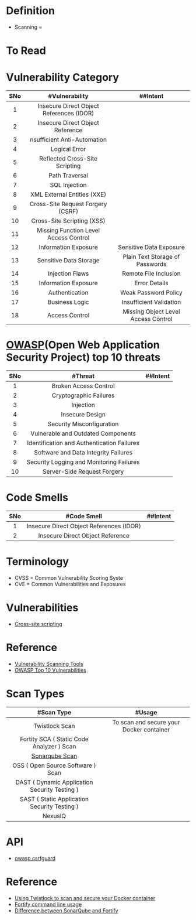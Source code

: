 # Definition
* Scanning =

# To Read

# Vulnerability Category
|SNo| #Vulnerability  | ##Intent |
| :---: | :---: | :---: |
| 1 |Insecure Direct Object References (IDOR) | |
| 2 |Insecure Direct Object Reference | |           
| 3 |nsufficient Anti-Automation| |
| 4 |Logical Error| |
| 5 |Reflected Cross-Site Scripting| |
| 6 |Path Traversal| |
| 7 |SQL Injection| |
| 8 |XML External Entities (XXE)| |        
| 9 |Cross-Site Request Forgery (CSRF)| |
| 10 |Cross-Site Scripting (XSS)| |
| 11 |Missing Function Level Access Control| |
| 12 |Information Exposure | Sensitive Data Exposure|
| 13 |Sensitive Data Storage |Plain Text Storage of Passwords|
| 14 |Injection Flaws |Remote File Inclusion| 
| 15 |Information Exposure |Error Details| 
| 16 |Authentication |Weak Password Policy|
| 17 |Business Logic |Insufficient Validation| 
| 18 |Access Control |Missing Object Level Access Control| 


# [OWASP](https://owasp.org/www-project-top-ten/)(Open Web Application Security Project) top 10 threats
|SNo| #Threat  | ##Intent |
| :---: | :---: | :---: |
| 1 |Broken Access Control  | |
| 2 |Cryptographic Failures  | |           
| 3 |Injection| |
| 4 |Insecure Design| |
| 5 |Security Misconfiguration| |
| 6 |Vulnerable and Outdated Components | |
| 7 |Identification and Authentication Failures | |
| 8 |Software and Data Integrity Failures | |        
| 9 |Security Logging and Monitoring Failures | |
| 10 |Server-Side Request Forgery| |

# Code Smells
|SNo| #Code Smell  | ##Intent |
| :---: | :---: | :---: |
| 1 |Insecure Direct Object References (IDOR) | |
| 2 |Insecure Direct Object Reference | |        

# Terminology
* CVSS = Common Vulnerability Scoring Syste
* CVE = Common Vulnerabilities and Exposures
# Vulnerabilities
* [Cross-site scripting](https://portswigger.net/web-security/cross-site-scripting)
# Reference
* [Vulnerability Scanning Tools](https://owasp.org/www-community/Vulnerability_Scanning_Tools)
* [OWASP Top 10 Vulnerabilities](https://www.veracode.com/security/owasp-top-10)
# Scan Types
| #Scan Type | #Usage |
| :---: | :---: | 
| Twistlock Scan  | To scan and secure your Docker container |
| Fortity SCA ( Static Code Analyzer ) Scan   |  |
| [Sonarqube Scan](https://www.sonarqube.org/)   |   |
| OSS ( Open Source Software ) Scan   |  |
| DAST  ( Dynamic Application Security Testing ) |  |
| SAST ( Static Application Security Testing )  |  |
| NexusIQ  |  |

# API
* [owasp csrfguard](https://javadoc.io/doc/org.owasp/csrfguard/4.1.1/index.html)

# Reference
* [Using Twistlock to scan and secure your Docker container](https://medium.com/@hrishikesh.pandey9955/using-twistlock-to-scan-and-secure-your-docker-container-d8c7a6cd1572)
* [Fortify command line usage](https://stackoverflow.com/questions/3925173/fortify-command-line-usage#:~:text=The%20entire%20security%20scan%20sequence,for%20uploading%20the%20FPR%20file.)
* [Difference between SonarQube and Fortify](https://stackoverflow.com/questions/58397656/difference-between-sonarqube-and-fortify)

